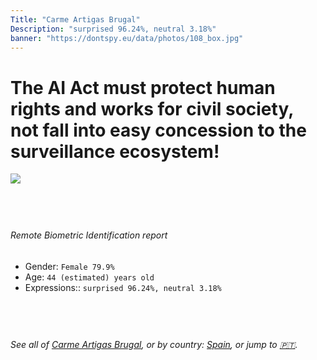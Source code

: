 ```yaml
---
Title: "Carme Artigas Brugal"
Description: "surprised 96.24%, neutral 3.18%"
banner: "https://dontspy.eu/data/photos/108_box.jpg"
---
```


# The AI Act must protect human rights and works for civil society, not fall into easy concession to the surveillance ecosystem!

<link rel="stylesheet" type="text/css" href="/css/blog.css" />

<div class="is-fake" hidden>

_This is a **fake picture**_, we collect these anyway [because the AI Act](why-deepfake) negotiation moves in a way that would create more mess in our lives! for a longer explanation, read [The Dual Threat: How Losing the Biometric Battle Fuels Deepfake Proliferation](/blog/the-dual-threat-how-losing-the-biometric-battle-fuels-deepfake-proliferation/)

</div>

<!-- <img src="https://dontspy.eu/data/photos/54_box.jpg" /> -->
<img src="https://dontspy.eu/data/photos/108_box.jpg" />

## <br>

###### Remote Biometric Identification report

* <span class="label">Gender:</span> `Female 79.9%`
* <span class="label">Age:</span> `44 (estimated) years old`
* <span class="label">Expressions::</span> `surprised 96.24%, neutral 3.18%`

## <br>

###### See all of [Carme Artigas Brugal](/policymaker#Carme%20Artigas%20Brugal), or by country: [Spain](/country#Spain), or jump to [🇵🇹](/x/88).

## <br>